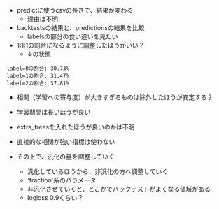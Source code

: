 - predictに使うcsvの長さで、結果が変わる
  - 理由は不明
- backtestsの結果と、predictionsの結果を比較
  - labelsの部分の食い違いを見たい
- 1:1:1の割合になるように調整したほうがいい？
  - ↓の状態
  
```
label=0の割合: 30.73%
label=1の割合: 31.47%
label=2の割合: 37.81%
```


- 相関（学習への寄与度）が大きすぎるものは除外したほうが安定する？
- 学習期間は長いほうが良い
- extra_treesを入れたほうが良いのかは不明


- 直接的な相関が強い指標は使わない
- その上で、汎化の量を調整していく
  - 汎化しているほうから、非汎化の方へ調整していく
  - 'fraction'系のパラメータ
  - 非汎化させていくと、どこかでバックテストがよくなる値域がある
  - logloss 0.9くらい？